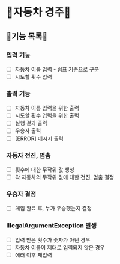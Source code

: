 # 🚗자동차 경주🚗
## 📃기능 목록📃

### 입력 기능
- [ ] 자동차 이름 입력 - 쉼표 기준으로 구분
- [ ] 시도할 횟수 입력

### 출력 기능
- [ ] 자동차 이름 입력을 위한 출력
- [ ] 시도할 횟수 입력을 위한 출력
- [ ] 실행 결과 출력
- [ ] 우승자 출력
- [ ] [ERROR] 메시지 출력

### 자동자 전진, 멈춤
- [ ] 횟수에 대한 무작위 값 생성
- [ ] 각 자동차의 무작위 값에 대한 전진, 멈춤 결정

### 우승자 결정
- [ ] 게임 완료 후, 누가 우승했는지 결정

### IllegalArgumentException 발생
- [ ] 입력 받은 횟수가 숫자가 아닌 경우
- [ ] 자동차 이름이 제대로 입력되지 않은 경우
- [ ] 에러 이후 재입력